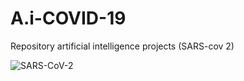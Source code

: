 # A.i-COVID-19
Repository artificial intelligence projects (SARS-cov 2)


![SARS-CoV-2](https://github.com/RafaelGallo/COVID-19-Open-Research-kaggle/blob/master/giphy.gif)
